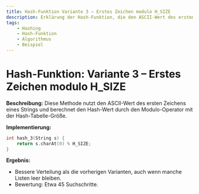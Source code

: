 ```yaml
---
title: Hash-Funktion Variante 3 – Erstes Zeichen modulo H_SIZE
description: Erklärung der Hash-Funktion, die den ASCII-Wert des ersten Zeichens modulo der Tabellengröße verwendet.
tags:
    - Hashing
    - Hash-Funktion
    - Algorithmus
    - Beispiel
---
```


# Hash-Funktion: Variante 3 – Erstes Zeichen modulo H_SIZE

**Beschreibung:**
Diese Methode nutzt den ASCII-Wert des ersten Zeichens eines Strings und berechnet den Hash-Wert durch den Modulo-Operator mit der Hash-Tabelle-Größe.

**Implementierung:**
```c
int hash_3(String s) {
    return s.charAt(0) % H_SIZE;
}
```

**Ergebnis:**
- Bessere Verteilung als die vorherigen Varianten, auch wenn manche Listen leer bleiben.
- Bewertung: Etwa 45 Suchschritte.

